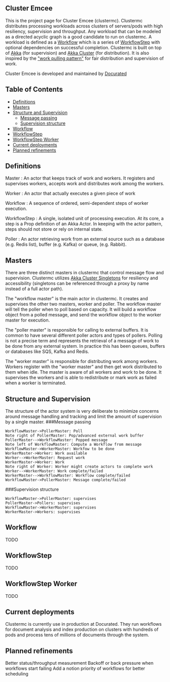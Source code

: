 

Cluster Emcee
-------------
This is the project page for Cluster Emcee (clustermc). Clustermc distributes processing workloads across clusters of servers/pods with high resiliency, supervision and throughput. Any workload that can be modeled as a directed acyclic graph is a good candidate to run on clustermc. A workload is defined as a [Workflow](#workflow) which is a series of [WorkflowStep](#workflowstep) with optional dependencies on successful completion. Clustermc is built on top of [Akka](http://akka.io/) (for supervision) and [Akka Cluster](http://doc.akka.io/docs/akka/current/scala/common/cluster.html) (for distribution). It is also inspired by the ["work pulling pattern"](http://www.michaelpollmeier.com/akka-work-pulling-pattern) for fair distribution and supervision of work.

Cluster Emcee is developed and maintained by [Docurated](http://www.docurated.com/)

Table of Contents
-------------
  * [Definitions](#definitions)
  * [Masters](#masters)
  * [Structure and Supervision](#structure-and-supervision)
    * [Message passing](#message-passing)
    * [Supervision structure](#supervision-structure)
  * [Workflow](#workflow)
  * [WorkflowStep](#workflow-step)
  * [WorkflowStep Worker](#workflowstep-worker)
  * [Current deployments](#current-deployments)
  * [Planned refinements](#planned-refinements)

Definitions
-------------
Master
:   An actor that keeps track of work and workers. It registers and supervises workers, accepts work and distributes work among the workers.

Worker
:   An actor that actually executes a given piece of work

Workflow
:   A sequence of ordered, semi-dependent steps of worker execution.

WorkflowStep
:   A single, isolated unit of processing execution. At its core, a step is a Prop definition of an Akka Actor. In keeping with the actor pattern, steps should not store or rely on internal state.

Poller
:   An actor retrieving work from an external source such as a database (e.g. Redis list), buffer (e.g. Kafka) or queue, (e.g. Rabbit).

Masters
-----------
There are three distinct masters in clustermc that control message flow and supervision. Clustermc utilizes [Akka Cluster Singletons](http://doc.akka.io/docs/akka/current/scala/guide/modules.html#cluster-singleton) for resiliency and accessibility (singletons can be referenced through a proxy by name instead of a full actor path).

The "workflow master" is the main actor in clustermc. It creates and supervises the other two masters, worker and poller. The workflow master will tell the poller when to poll based on capacity. It will build a workflow object from a polled message, and send the workflow object to the worker master for execution.

The "poller master" is responsible for calling to external buffers. It is common to have several different poller actors and types of pollers. Polling is not a precise term and represents the retrieval of a message of work to be done from any external system. In practice this has been queues, buffers or databases like SQS, Kafka and Redis.

The "worker master" is responsible for distributing work among workers. Workers register with the "worker master" and then get work distributed to them when idle. The master is aware of all workers and work to be done. It supervises the workers and is able to redistribute or mark work as failed when a worker is terminated.

Structure and Supervision
-----------
The structure of the actor system is very deliberate to minimize concerns around message handling and tracking and limit the amount of supervision by a single master. 
###Message passing
```sequence
WorkflowMaster->PollerMaster: Poll
Note right of PollerMaster: Pop/advanced external work buffer
PollerMaster-->WorkflowMaster: Popped message
Note left of WorkflowMaster: Compute a Workflow from message
WorkflowMaster->WorkerMaster: Workfow to be done
WorkerMaster->Worker: Work available
Worker-->WorkerMaster: Request work
WorkerMaster->Worker: Work
Note right of Worker: Worker might create actors to complete work
Worker-->WorkerMaster: Work complete/failed
WorkerMaster-->WorkflowMaster: Workflow complete/failed
WorkflowMaster->PollerMaster: Message complete/failed
```
###Supervision structure
```sequence
WorkflowMaster->PollerMaster: supervises
PollerMaster->Pollers: supervises
WorkflowMaster->WorkerMaster: supervises
WorkerMaster->Workers: supervises
```

Workflow
-----------
TODO

WorkflowStep
-----------
TODO

WorkflowStep Worker
-----------
TODO

Current deployments
-----------
Clustermc is currently use in production at Docurated. They run workflows for document analysis and index production on clusters with hundreds of pods and process tens of millions of documents through the system.

Planned refinements
-----------
Better status/throughput measurement
Backoff or back pressure when workflows start failing
Add a notion priority of workflows for better scheduling



